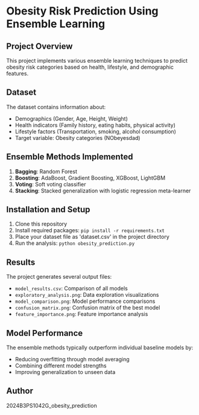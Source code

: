 # Obesity Risk Prediction Using Ensemble Learning

## Project Overview
This project implements various ensemble learning techniques to predict obesity risk categories based on health, lifestyle, and demographic features.

## Dataset
The dataset contains information about:
- Demographics (Gender, Age, Height, Weight)
- Health indicators (Family history, eating habits, physical activity)
- Lifestyle factors (Transportation, smoking, alcohol consumption)
- Target variable: Obesity categories (NObeyesdad)

## Ensemble Methods Implemented
1. **Bagging**: Random Forest
2. **Boosting**: AdaBoost, Gradient Boosting, XGBoost, LightGBM
3. **Voting**: Soft voting classifier
4. **Stacking**: Stacked generalization with logistic regression meta-learner

## Installation and Setup
1. Clone this repository
2. Install required packages: `pip install -r requirements.txt`
3. Place your dataset file as 'dataset.csv' in the project directory
4. Run the analysis: `python obesity_prediction.py`

## Results
The project generates several output files:
- `model_results.csv`: Comparison of all models
- `exploratory_analysis.png`: Data exploration visualizations
- `model_comparison.png`: Model performance comparisons
- `confusion_matrix.png`: Confusion matrix of the best model
- `feature_importance.png`: Feature importance analysis

## Model Performance
The ensemble methods typically outperform individual baseline models by:
- Reducing overfitting through model averaging
- Combining different model strengths
- Improving generalization to unseen data

## Author
2024B3PS1042G_obesity_prediction


